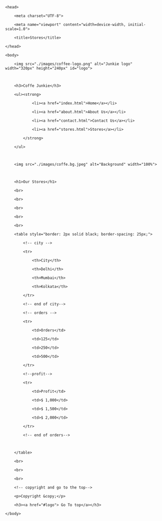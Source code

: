 <html lang="en">

    <head>

        <meta charset="UTF-8">

        <meta name="viewport" content="width=device-width, initial-scale=1.0">

        <title>Stores</title>

    </head>

    <body>

        <img src="./images/coffee-logo.png" alt="Junkie logo" width="320px" height="240px" id="logo">

        

        <h3>Coffe Junkie</h3>

        <ul><strong>

                <li><a href="index.html">Home</a></li>

                <li><a href="about.html">About Us</a></li>

                <li><a href="contact.html">Contact Us</a></li>

                <li><a href="stores.html">Stores</a></li>

            </strong>

        </ul>

        

        <img src="./images/coffe.bg.jpeg" alt="Background" width="100%">

        

        <h1>Our Stores</h1>

        <br>

        <br>

        <br>

        <br>

        <br>

        <table style="border: 2px solid black; border-spacing: 25px;">

            <!-- city -->

            <tr>

                <th>City</th>

                <th>Delhi</th>

                <th>Mumbai</th>

                <th>Kolkata</th>

            </tr>

            <!-- end of city-->

            <!-- orders -->

            <tr>

                <td>Orders</td>

                <td>125</td>

                <td>250</td>

                <td>500</td>

            </tr>

            <!--profit-->

            <tr>

                <td>Profit</td>

                <td>$ 1,000</td>

                <td>$ 1,500</td>

                <td>$ 2,000</td>

            </tr>

            <!-- end of orders-->

            

        </table>

        <br>

        <br>

        <br>

        <!-- copyright and go to the top-->

        <p>Copyright &copy;</p>

        <h3><a href="#logo"> Go To top</a></h3>

    </body>

</html>
